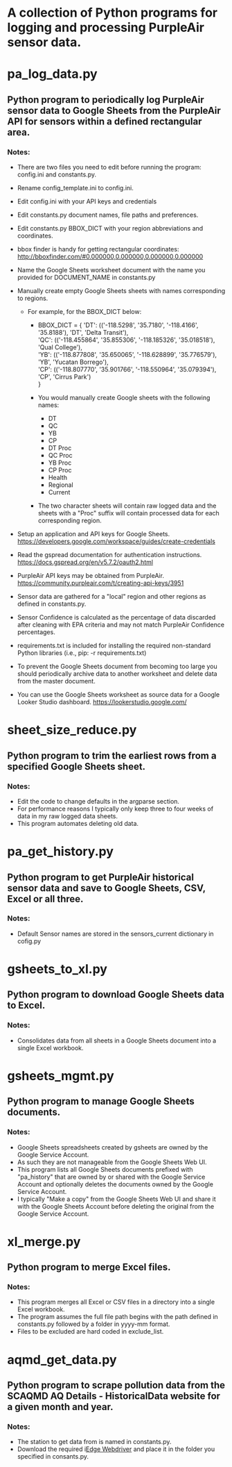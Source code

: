 # A collection of Python programs for logging and processing PurpleAir sensor data.
  
# pa_log_data.py
 
## Python program to periodically log PurpleAir sensor data to Google Sheets from the PurpleAir API for sensors within a defined rectangular area.

### Notes:
 
- There are two files you need to edit before running the program: config.ini and constants.py.
- Rename config_template.ini to config.ini.
- Edit config.ini with your API keys and credentials
- Edit constants.py document names, file paths and preferences.
- Edit constants.py BBOX_DICT with your region abbreviations and coordinates. 
- bbox finder is handy for getting rectangular coordinates: http://bboxfinder.com/#0.000000,0.000000,0.000000,0.000000 
- Name the Google Sheets worksheet document with the name you provided for DOCUMENT_NAME in constants.py 
- Manually create empty Google Sheets sheets with names corresponding to regions.
  - For example, for the BBOX_DICT below:
    - BBOX_DICT = {
        'DT': (('-118.5298', '35.7180', '-118.4166', '35.8188'), 'DT', 'Delta Transit'),  
        'QC': (('-118.455864', '35.855306', '-118.185326', '35.018518'), 'Qual College'),  
        'YB': (('-118.877808', '35.650065', '-118.628899', '35.776579'), 'YB', 'Yucatan Borrego'),  
        'CP': (('-118.807770', '35.901766', '-118.550964', '35.079394'), 'CP', 'Cirrus Park')  
        }
    - You would manually create Google sheets with the following names:
        - DT
        - QC
        - YB
        - CP
        - DT Proc
        - QC Proc
        - YB Proc
        - CP Proc
        - Health
        - Regional
        - Current
 
    - The two character sheets will contain raw logged data and the sheets with a "Proc" suffix will contain processed data for each corresponding region.

- Setup an application and API keys for Google Sheets. https://developers.google.com/workspace/guides/create-credentials 
- Read the gspread documentation for authentication instructions. https://docs.gspread.org/en/v5.7.2/oauth2.html 
- PurpleAir API keys may be obtained from PurpleAir. https://community.purpleair.com/t/creating-api-keys/3951 
- Sensor data are gathered for a "local" region and other regions as defined in constants.py.
- Sensor Confidence is calculated as the percentage of data discarded after cleaning with EPA criteria and may not match PurpleAir Confidence percentages.
- requirements.txt is included for installing the required non-standard Python libraries (i.e., pip: -r requirements.txt)
- To prevent the Google Sheets document from becoming too large you should periodically archive data to another worksheet and delete data from the master document.
- You can use the Google Sheets worksheet as source data for a Google Looker Studio dashboard. https://lookerstudio.google.com/ 
  
  
 
# sheet_size_reduce.py  

## Python program to trim the earliest rows from a specified Google Sheets sheet.  

### Notes:  

- Edit the code to change defaults in the argparse section.
- For performance reasons I typically only keep three to four weeks of data in my raw logged data sheets.
- This program automates deleting old data.
  
  
# pa_get_history.py
  
## Python program to get PurpleAir historical sensor data and save to Google Sheets, CSV, Excel or all three.
  
### Notes:
  
- Default Sensor names are stored in the sensors_current dictionary in cofig.py  
  
    
# gsheets_to_xl.py  
  
## Python program to download Google Sheets data to Excel.  
  
### Notes:  
  
- Consolidates data from all sheets in a Google Sheets document into a single Excel workbook.  
  

# gsheets_mgmt.py  
  
## Python program to manage Google Sheets documents.  
  
### Notes:  
  
- Google Sheets spreadsheets created by gsheets are owned by the Google Service Account.
- As such they are not manageable from the Google Sheets Web UI.
- This program lists all Google Sheets documents prefixed with "pa_history" that are owned by or shared with the Google Service Account and optionally deletes the documents owned by the Google Service Account.
- I typically "Make a copy" from the Google Sheets Web UI and share it with the Google Sheets Account before deleting the original from the Google Service Account.
  
  
# xl_merge.py  
    
## Python program to merge Excel files.  
  
### Notes:  
  
- This program merges all Excel or CSV files in a directory into a single Excel workbook.
- The program assumes the full file path begins with the path defined in constants.py followed by a folder in yyyy-mm format.
- Files to be excluded are hard coded in exclude_list.
  

# aqmd_get_data.py  
    
## Python program to scrape pollution data from the SCAQMD AQ Details - HistoricalData website for a given month and year.
  
### Notes:  
  
- The station to get data from is named in constants.py.
- Download the required i[Edge Webdriver](https://developer.microsoft.com/en-us/microsoft-edge/tools/webdriver?form=MA13LH#downloads) and place it in the folder you specified in consants.py.